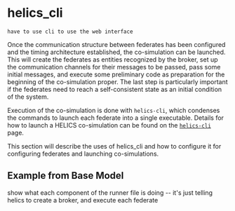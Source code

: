 # helics_cli

```
have to use cli to use the web interface
```

Once the communication structure between federates has been configured and the timing architecture established, the co-simulation can be launched. This will create the federates as entities recognized by the broker, set up the communication channels for their messages to be passed, pass some initial messages, and execute some preliminary code as preparation for the beginning of the co-simulation proper. The last step is particularly important if the federates need to reach a self-consistent state as an initial condition of the system.

Execution of the co-simulation is done with `helics-cli`, which condenses the commands to launch each federate into a single executable. Details for how to launch a HELICS co-simulation can be found on the [`helics-cli`](./helics_cli.md) page.

This section will describe the uses of helics_cli and how to configure it for configuring federates and launching co-simulations.

## Example from Base Model

show what each component of the runner file is doing -- it's just telling helics to create a broker, and execute each federate